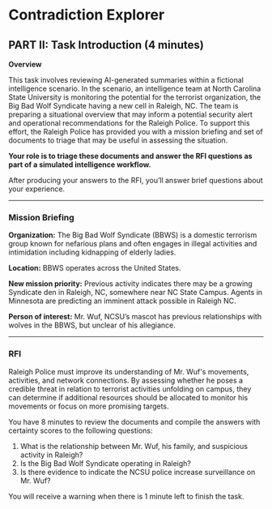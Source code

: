 # Contradiction Explorer

## PART II: Task Introduction (4 minutes)

**Overview**

This task involves reviewing AI-generated summaries within a fictional intelligence scenario. In the scenario, an intelligence team at North Carolina State University is monitoring the potential for the terrorist organization, the Big Bad Wolf Syndicate having a new cell in Raleigh, NC.  The team is preparing a situational overview that may inform a potential security alert and operational recommendations for the Raleigh Police. To support this effort, the Raleigh Police has provided you with a mission briefing and set of documents to triage that may be useful in assessing the situation.

**Your role is to triage these documents and answer the RFI questions as part of a simulated intelligence workflow.** 

After producing your answers to the RFI, you’ll answer brief questions about your experience. 

---

### Mission Briefing

**Organization:** The Big Bad Wolf Syndicate (BBWS) is a domestic terrorism group known for nefarious plans and often engages in illegal activities and intimidation including kidnapping of elderly ladies.

**Location:** BBWS operates across the United States.

**New mission priority:** Previous activity indicates there may be a growing Syndicate den in Raleigh, NC, somewhere near NC State Campus. Agents in Minnesota are predicting an imminent attack possible in Raleigh NC.

**Person of interest:** Mr. Wuf, NCSU’s mascot has previous relationships with wolves in the BBWS, but unclear of his allegiance.

---

### RFI 
Raleigh Police must improve its understanding of Mr. Wuf's movements, activities,  and network connections. By assessing whether he poses a credible threat in relation to terrorist activities unfolding on campus, they can determine if additional resources should be allocated to monitor his movements or focus on more promising targets.

You have 8 minutes to review the documents and compile the answers with certainty scores to the following questions:

1. What is the relationship between Mr. Wuf, his family, and suspicious activity in Raleigh?   
2. Is the Big Bad Wolf Syndicate operating in Raleigh?  
3. Is there evidence to indicate the NCSU police increase surveillance on Mr. Wuf?

You will receive a warning when there is 1 minute left to finish the task. 
